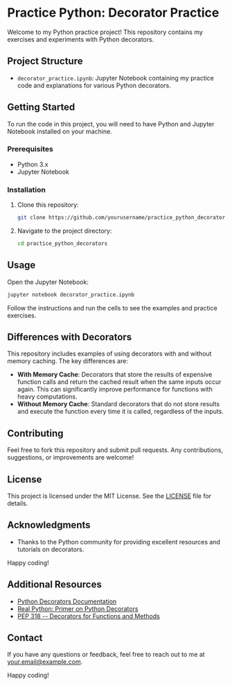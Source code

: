 # Practice Python: Decorator Practice

Welcome to my Python practice project! This repository contains my exercises and experiments with Python decorators.

## Project Structure

- `decorator_practice.ipynb`: Jupyter Notebook containing my practice code and explanations for various Python decorators.

## Getting Started

To run the code in this project, you will need to have Python and Jupyter Notebook installed on your machine.

### Prerequisites

- Python 3.x
- Jupyter Notebook

### Installation

1. Clone this repository:
    ```bash
    git clone https://github.com/yourusername/practice_python_decorators.git
    ```
2. Navigate to the project directory:
    ```bash
    cd practice_python_decorators
    ```

## Usage

Open the Jupyter Notebook:
```bash
jupyter notebook decorator_practice.ipynb
```

Follow the instructions and run the cells to see the examples and practice exercises.

## Differences with Decorators

This repository includes examples of using decorators with and without memory caching. The key differences are:

- **With Memory Cache**: Decorators that store the results of expensive function calls and return the cached result when the same inputs occur again. This can significantly improve performance for functions with heavy computations.
- **Without Memory Cache**: Standard decorators that do not store results and execute the function every time it is called, regardless of the inputs.

## Contributing

Feel free to fork this repository and submit pull requests. Any contributions, suggestions, or improvements are welcome!

## License

This project is licensed under the MIT License. See the [LICENSE](LICENSE) file for details.

## Acknowledgments

- Thanks to the Python community for providing excellent resources and tutorials on decorators.

Happy coding!
## Additional Resources

- [Python Decorators Documentation](https://docs.python.org/3/glossary.html#term-decorator)
- [Real Python: Primer on Python Decorators](https://realpython.com/primer-on-python-decorators/)
- [PEP 318 -- Decorators for Functions and Methods](https://www.python.org/dev/peps/pep-0318/)

## Contact

If you have any questions or feedback, feel free to reach out to me at [your.email@example.com](mailto:your.email@example.com).

Happy coding!